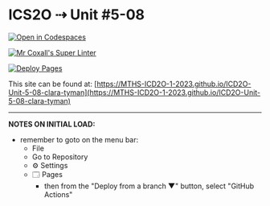 # ICS2O ⇢ Unit #5-08

[![Open in Codespaces](https://classroom.github.com/assets/launch-codespace-7f7980b617ed060a017424585567c406b6ee15c891e84e1186181d67ecf80aa0.svg)](https://classroom.github.com/open-in-codespaces?assignment_repo_id=15042750)

[![Mr Coxall's Super Linter](https://github.com/MTHS-ICD2O-1-2023/ICD2O-Unit-5-08-clara-tyman/workflows/Mr%20Coxall's%20Super%20Linter/badge.svg)](https://github.com/MTHS-ICD2O-1-2023/ICD2O-Unit-5-08-clara-tyman/actions)

[![Deploy Pages](https://github.com/MTHS-ICD2O-1-2023/ICD2O-Unit-5-08-clara-tyman/workflows/Deploy%20Pages/badge.svg)](https://github.com/MTHS-ICD2O-1-2023/ICD2O-Unit-5-08-clara-tyman/actions)

This site can be found at: [https://MTHS-ICD2O-1-2023.github.io/ICD2O-Unit-5-08-clara-tyman](https://MTHS-ICD2O-1-2023.github.io/ICD2O-Unit-5-08-clara-tyman)

---

**NOTES ON INITIAL LOAD:**
- remember to goto on the menu bar:
  - File
  - Go to Repository
  - ⚙ Settings
  - 🗔 Pages
    - then from the "Deploy from a branch ▼" button, select "GitHub Actions"

